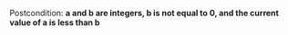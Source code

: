 Postcondition: **a and b are integers, b is not equal to 0, and the current value of a is less than b**